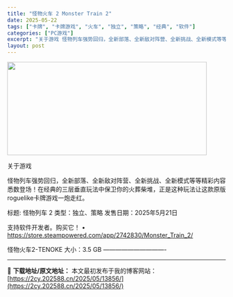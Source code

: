 ```yaml
---
title: "怪物火车 2 Monster Train 2"
date: 2025-05-22
tags: ["卡牌", "卡牌游戏", "火车", "独立", "策略", "经典", "软件"]
categories: ["PC游戏"]
excerpt: "关于游戏 怪物列车强势回归，全新部落、全新敌对阵营、全新挑战、全新模式等等精彩内容悉数登场！在经典的三层垂直玩法中保卫你的火葬柴堆，正是这种玩法让这款原版roguelike卡牌游戏一炮走红。 标题: 怪物列车 2 类型：独立、策略 发售日期：2025年5月21日 支持软件开发者。购买它！ • htt&hellip;"
layout: post
---
```


<img src="https://2cy.202588.cn/wp-content/uploads/2025/05/2025052206454259.webp" alt="" width="460" height="215" class="aligncenter size-full wp-image-13850" />

关于游戏

怪物列车强势回归，全新部落、全新敌对阵营、全新挑战、全新模式等等精彩内容悉数登场！在经典的三层垂直玩法中保卫你的火葬柴堆，正是这种玩法让这款原版roguelike卡牌游戏一炮走红。

标题: 怪物列车 2
类型：独立、策略
发售日期：2025年5月21日

支持软件开发者。购买它！
• https://store.steampowered.com/app/2742830/Monster_Train_2/

怪物火车2-TENOKE
大小：3.5 GB
——————————- 

---
📖 **下载地址/原文地址：** 本文最初发布于我的博客网站：[https://2cy.202588.cn/2025/05/13856/](https://2cy.202588.cn/2025/05/13856/)
